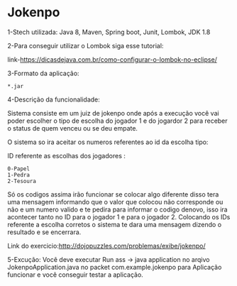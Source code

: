 # Jokenpo

1-Stech utilizada: 
  Java 8,
  Maven,
  Spring boot,
  Junit,
  Lombok,
  JDK 1.8
   
2-Para conseguir utilizar o Lombok siga esse tutorial:

  link-https://dicasdejava.com.br/como-configurar-o-lombok-no-eclipse/

3-Formato da aplicação:

    *.jar

4-Descrição da funcionalidade:

 Sistema consiste em um juiz de jokenpo onde após a execução você vai poder escolher o tipo de escolha do jogador 1 e do jogardor 2 para receber o status de quem venceu ou se deu empate.
 
 O sistema so ira aceitar os numeros referentes ao id da escolha tipo:
 
   ID referente as escolhas dos jogadores :
   
    0-Papel 
    1-Pedra 
    2-Tesoura
 
 Só os codigos assima irão funcionar se colocar algo diferente disso tera uma mensagem  informando que o valor que colocou não corresponde ou não e um numero valido e te pedira para informar o codigo denovo, isso ira acontecer tanto no ID para o jogador 1 e para o jogador 2.
 Colocando os IDs referente a escolha corretos o sistema te dara uma mensagem dizendo o resultado e se encerrara.
  
  Link do exercicio:http://dojopuzzles.com/problemas/exibe/jokenpo/
  
  5-Excução:
    Você deve executar Run ass -> java application no arqivo JokenpoApplication.java no packet com.example.jokenpo para Aplicação funcionar e você conseguir testar a aplicação.
